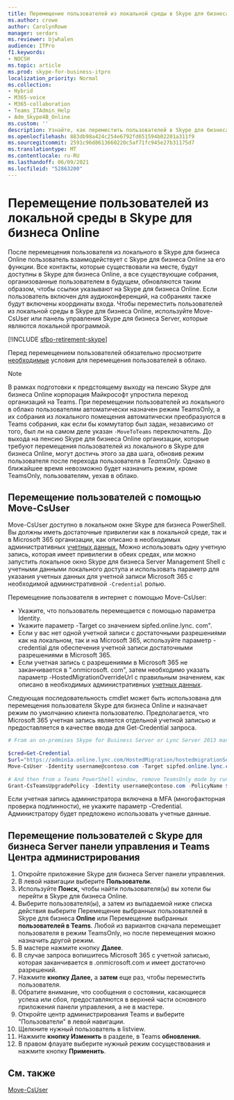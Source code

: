 ```yaml
---
title: Перемещение пользователей из локальной среды в Skype для бизнеса Online
ms.author: crowe
author: CarolynRowe
manager: serdars
ms.reviewer: bjwhalen
audience: ITPro
f1.keywords:
- NOCSH
ms.topic: article
ms.prod: skype-for-business-itpro
localization_priority: Normal
ms.collection:
- Hybrid
- M365-voice
- M365-collaboration
- Teams_ITAdmin_Help
- Adm_Skype4B_Online
ms.custom: ''
description: Узнайте, как переместить пользователей в Skype для бизнеса Online.
ms.openlocfilehash: 883db98a424c254e6792fd651594b02201a311f9
ms.sourcegitcommit: 2591c96d8613660220c5af71fc945e27b31175d7
ms.translationtype: MT
ms.contentlocale: ru-RU
ms.lasthandoff: 06/09/2021
ms.locfileid: "52863200"
---
```

# <a name="move-users-from-on-premises-to-skype-for-business-online"></a>Перемещение пользователей из локальной среды в Skype для бизнеса Online

После перемещения пользователя из локального в Skype для бизнеса Online пользователь взаимодействует с Skype для бизнеса Online за его функции. Все контакты, которые существовали на месте, будут доступны в Skype для бизнеса Online, а все существующие собрания, организованные пользователем в будущем, обновляются таким образом, чтобы ссылки указывают на Skype для бизнеса Online. Если пользователь включен для аудиоконференций, на собраниях также будут включены координаты входа.  Чтобы переместить пользователей из локальной среды в Skype для бизнеса Online, используйте Move-CsUser или панель управления Skype для бизнеса Server, которые являются локальной программой. 

[!INCLUDE [sfbo-retirement-skype](../../Hub/includes/sfbo-retirement.md)]

Перед перемещением пользователей обязательно просмотрите [необходимые](move-users-between-on-premises-and-cloud.md#prerequisites) условия для перемещения пользователей в облако.

> [!NOTE]
> В рамках подготовки к предстоящему выходу на пенсию Skype для бизнеса Online корпорация Майкрософт упростила переход организаций на Teams. При перемещении пользователей из локального в облако пользователям автоматически назначен режим TeamsOnly, а их собрания из локального помещения автоматически преобразуются в Teams собрания, как если бы коммутатор был задан, независимо от того, был ли на самом деле указан `-MoveToTeams` переключатель.  До выхода на пенсию Skype для бизнеса Online организации, которые требуют перемещения пользователей из локального в Skype для бизнеса Online, могут достичь этого за два шага, обновив режим пользователя после перехода пользователя в *TeamsOnly.* Однако в ближайшее время невозможно будет назначить режим, кроме TeamsOnly, пользователям, уехав в облако.  
 
## <a name="move-users-with-move-csuser"></a>Перемещение пользователей с помощью Move-CsUser 

Move-CsUser доступно в локальном окне Skype для бизнеса PowerShell. Вы должны иметь достаточные привилегии как в локальной среде, так и в Microsoft 365 организации, как описано в необходимых административных [учетных данных.](move-users-between-on-premises-and-cloud.md#required-administrative-credentials) Можно использовать одну учетную запись, которая имеет привилегии в обеих средах, или можно запустить локальное окно Skype для бизнеса Server Management Shell с учетными данными локального доступа и использовать параметр для указания учетных данных для учетной записи Microsoft 365 с необходимой административной `-Credential` ролью.

Перемещение пользователя в интернет с помощью Move-CsUser:

- Укажите, что пользователь перемещается с помощью параметра Identity.
- Укажите параметр -Target со значением sipfed.online.lync. <span> com".
- Если у вас нет одной учетной записи с достаточными разрешениями как на локальном, так и на Microsoft 365, используйте параметр -credential для обеспечения учетной записи достаточными разрешениями в Microsoft 365.
- Если учетная запись с разрешениями в Microsoft 365 не заканчивается в ".onmicrosoft. <span> com", затем необходимо указать параметр -HostedMigrationOverrideUrl с правильным значением, как описано в необходимых административных [учетных данных](move-users-between-on-premises-and-cloud.md#required-administrative-credentials).

Следующая последовательность cmdlet может быть использована для перемещения пользователя Skype для бизнеса Online и назначает режим по умолчанию клиента пользователю. Предполагается, что Microsoft 365 учетная запись является отдельной учетной записью и предоставляется в качестве ввода для Get-Credential запроса.

```PowerShell
# From an on-premises Skype for Business Server or Lync Server 2013 management shell window, run:
 
$cred=Get-Credential
$url="https://admin1a.online.lync.com/HostedMigration/hostedmigrationService.svc"
Move-CsUser -Identity username@contoso.com -Target sipfed.online.lync.com -Credential $cred -HostedMigrationOverrideUrl $url
 
# And then from a Teams PowerShell window, remove TeamsOnly mode by running: 
Grant-CsTeamsUpgradePolicy -Identity username@contoso.com -PolicyName $null
```

Если учетная запись администратора включена в MFA (многофакторная проверка подлинности), не укажите параметр -Credential. Администратору будет предложено использовать учетные данные.

## <a name="move-users-with-skype-for-business-server-control-panel-and-teams-admin-center"></a>Перемещение пользователей с Skype для бизнеса Server панели управления и Teams Центра администрирования

1. Откройте приложение Skype для бизнеса Server панели управления.
2. В левой навигации выберите **Пользователи**.
3. Используйте **Поиск,** чтобы найти пользователя(ы) вы хотели бы перейти в Skype для бизнеса Online.
4. Выберите пользователя(ы), а затем  из выпадаемой ниже списка действия выберите Перемещение выбранных пользователей в Skype для бизнеса **Online** или Перемещение выбранных **пользователей в Teams**. Любой из вариантов сначала перемещает пользователя в режим TeamsOnly, но после перемещения можно назначить другой режим. 
5. В мастере нажмите кнопку **Далее**.
6. В случае запроса вопишитесь Microsoft 365 с учетной записью, которая заканчивается в .onmicrosoft.com и имеет достаточно разрешений.
7. Нажмите **кнопку Далее,** а **затем** еще раз, чтобы переместить пользователя.
8. Обратите внимание, что сообщения о состоянии, касающиеся успеха или сбоя, предоставляются в верхней части основного приложения панели управления, а не в мастере.
9. Откройте центр администрирования Teams и выберите "Пользователи" в левой навигации. 
10. Щелкните нужный пользователь в listview. 
11. Нажмите **кнопку Изменить** в разделе, в Teams **обновления.**
12. В правом флауате выберите нужный режим сосуществования и нажмите кнопку **Применить**.
 

## <a name="see-also"></a>См. также

[Move-CsUser](/powershell/module/skype/move-csuser)
